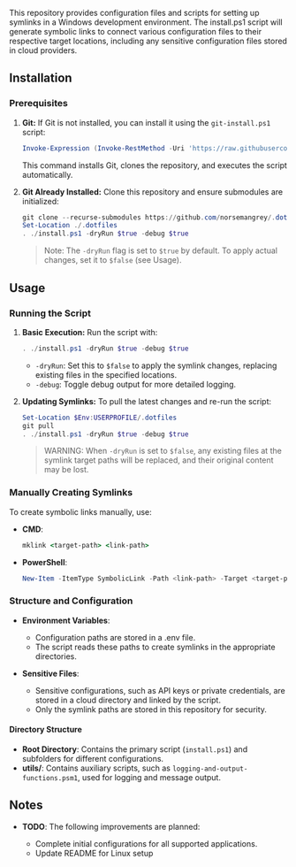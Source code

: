 This repository provides configuration files and scripts for setting up symlinks in a Windows development environment. The install.ps1 script will generate symbolic links to connect various configuration files to their respective target locations, including any sensitive configuration files stored in cloud providers.

## Installation

### Prerequisites

1. **Git:** If Git is not installed, you can install it using the `git-install.ps1` script:

    ```powershell
    Invoke-Expression (Invoke-RestMethod -Uri 'https://raw.githubusercontent.com/norsemangrey/windows-software-deployer/master/git/setup.ps1')
    ```

    This command installs Git, clones the repository, and executes the script automatically.

2. **Git Already Installed:** Clone this repository and ensure submodules are initialized:

    ```powershell
    git clone --recurse-submodules https://github.com/norsemangrey/.dotfiles.git
    Set-Location ./.dotfiles
    . ./install.ps1 -dryRun $true -debug $true
    ```
    >Note: The `-dryRun` flag is set to `$true` by default. To apply actual changes, set it to `$false` (see Usage).

## Usage

### Running the Script

1. **Basic Execution:** Run the script with:

    ```powershell
    . ./install.ps1 -dryRun $true -debug $true
    ```
   - `-dryRun`: Set this to `$false` to apply the symlink changes, replacing existing files in the specified locations.
   - `-debug`: Toggle debug output for more detailed logging.

2. **Updating Symlinks:** To pull the latest changes and re-run the script:

    ```powershell
    Set-Location $Env:USERPROFILE/.dotfiles
    git pull
    . ./install.ps1 -dryRun $true -debug $true
    ```
    >WARNING: When `-dryRun` is set to `$false`, any existing files at the symlink target paths will be replaced, and their original content may be lost.

### Manually Creating Symlinks

To create symbolic links manually, use:

- **CMD**:

    ```cmd
    mklink <target-path> <link-path>
    ```
- **PowerShell**:

    ```powershell
    New-Item -ItemType SymbolicLink -Path <link-path> -Target <target-path>
    ```

### Structure and Configuration

- **Environment Variables**:

  - Configuration paths are stored in a .env file.
  - The script reads these paths to create symlinks in the appropriate directories.

- **Sensitive Files**:

  - Sensitive configurations, such as API keys or private credentials, are stored in a cloud directory and linked by the script.
  - Only the symlink paths are stored in this repository for security.

#### Directory Structure

- **Root Directory**: Contains the primary script (`install.ps1`) and subfolders for different configurations.
- **utils/**: Contains auxiliary scripts, such as `logging-and-output-functions.psm1`, used for logging and message output.

## Notes

- **TODO**: The following improvements are planned:

  - Complete initial configurations for all supported applications.
  - Update README for Linux setup